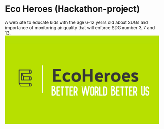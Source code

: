 # Eco Heroes (Hackathon-project)
A web site to educate kids with the age 6-12 years old about SDGs and importance of monitoring  air quality that will enforce SDG number 3, 7 and 13.
![logo](Dashboard/scripts/static/images/logo_green.png)

